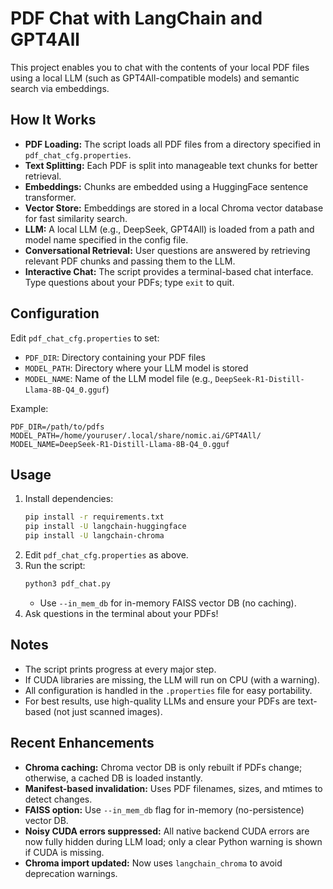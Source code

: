 # PDF Chat with LangChain and GPT4All

This project enables you to chat with the contents of your local PDF files using a local LLM (such as GPT4All-compatible models) and semantic search via embeddings.

## How It Works
- **PDF Loading:** The script loads all PDF files from a directory specified in `pdf_chat_cfg.properties`.
- **Text Splitting:** Each PDF is split into manageable text chunks for better retrieval.
- **Embeddings:** Chunks are embedded using a HuggingFace sentence transformer.
- **Vector Store:** Embeddings are stored in a local Chroma vector database for fast similarity search.
- **LLM:** A local LLM (e.g., DeepSeek, GPT4All) is loaded from a path and model name specified in the config file.
- **Conversational Retrieval:** User questions are answered by retrieving relevant PDF chunks and passing them to the LLM.
- **Interactive Chat:** The script provides a terminal-based chat interface. Type questions about your PDFs; type `exit` to quit.

## Configuration
Edit `pdf_chat_cfg.properties` to set:
- `PDF_DIR`: Directory containing your PDF files
- `MODEL_PATH`: Directory where your LLM model is stored
- `MODEL_NAME`: Name of the LLM model file (e.g., `DeepSeek-R1-Distill-Llama-8B-Q4_0.gguf`)

Example:
```
PDF_DIR=/path/to/pdfs
MODEL_PATH=/home/youruser/.local/share/nomic.ai/GPT4All/
MODEL_NAME=DeepSeek-R1-Distill-Llama-8B-Q4_0.gguf
```

## Usage
1. Install dependencies:
   ```bash
   pip install -r requirements.txt
   pip install -U langchain-huggingface
   pip install -U langchain-chroma
   ```
2. Edit `pdf_chat_cfg.properties` as above.
3. Run the script:
   ```bash
   python3 pdf_chat.py
   ```
   - Use `--in_mem_db` for in-memory FAISS vector DB (no caching).
4. Ask questions in the terminal about your PDFs!

## Notes
- The script prints progress at every major step.
- If CUDA libraries are missing, the LLM will run on CPU (with a warning).
- All configuration is handled in the `.properties` file for easy portability.
- For best results, use high-quality LLMs and ensure your PDFs are text-based (not just scanned images).

## Recent Enhancements
- **Chroma caching:** Chroma vector DB is only rebuilt if PDFs change; otherwise, a cached DB is loaded instantly.
- **Manifest-based invalidation:** Uses PDF filenames, sizes, and mtimes to detect changes.
- **FAISS option:** Use `--in_mem_db` flag for in-memory (no-persistence) vector DB.
- **Noisy CUDA errors suppressed:** All native backend CUDA errors are now fully hidden during LLM load; only a clear Python warning is shown if CUDA is missing.
- **Chroma import updated:** Now uses `langchain_chroma` to avoid deprecation warnings.
